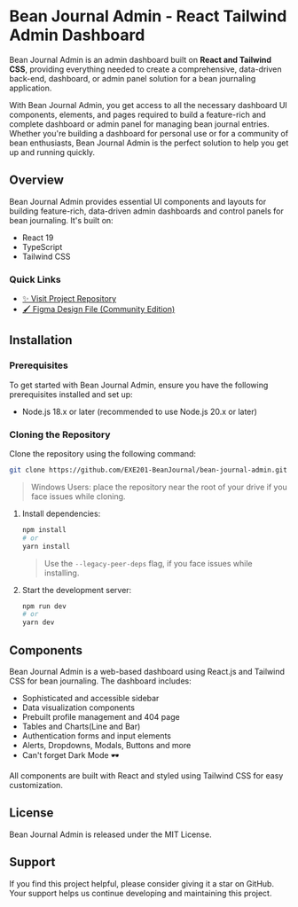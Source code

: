 # Bean Journal Admin - React Tailwind Admin Dashboard

Bean Journal Admin is an admin dashboard built on **React and Tailwind CSS**, providing
everything needed to create a comprehensive, data-driven back-end,
dashboard, or admin panel solution for a bean journaling application.

With Bean Journal Admin, you get access to all the necessary dashboard UI components, elements, and pages required to build a
feature-rich and complete dashboard or admin panel for managing bean journal entries. Whether you're building a dashboard for personal use or for a community of bean enthusiasts, Bean Journal Admin is the perfect solution to help you get up and running quickly.

## Overview

Bean Journal Admin provides essential UI components and layouts for building feature-rich, data-driven admin dashboards and
control panels for bean journaling. It's built on:

- React 19
- TypeScript
- Tailwind CSS

### Quick Links

- [✨ Visit Project Repository](https://github.com/EXE201-BeanJournal/bean-journal-admin) 
- [🖌️ Figma Design File (Community Edition)](https://www.figma.com/community/file/1214477970819985778) 

## Installation

### Prerequisites

To get started with Bean Journal Admin, ensure you have the following prerequisites installed and set up:

- Node.js 18.x or later (recommended to use Node.js 20.x or later)

### Cloning the Repository

Clone the repository using the following command:

```bash
git clone https://github.com/EXE201-BeanJournal/bean-journal-admin.git
```

> Windows Users: place the repository near the root of your drive if you face issues while cloning.

1. Install dependencies:

   ```bash
   npm install
   # or
   yarn install
   ```

   > Use the `--legacy-peer-deps` flag, if you face issues while installing.

2. Start the development server:
   ```bash
   npm run dev
   # or
   yarn dev
   ```

## Components

Bean Journal Admin is a web-based dashboard using React.js and Tailwind CSS for bean journaling. The
dashboard includes:

- Sophisticated and accessible sidebar
- Data visualization components
- Prebuilt profile management and 404 page
- Tables and Charts(Line and Bar)
- Authentication forms and input elements
- Alerts, Dropdowns, Modals, Buttons and more
- Can't forget Dark Mode 🕶️

All components are built with React and styled using Tailwind CSS for easy customization.

## License

Bean Journal Admin is released under the MIT License.

## Support

If you find this project helpful, please consider giving it a star on GitHub. Your support helps us continue developing
and maintaining this project.
